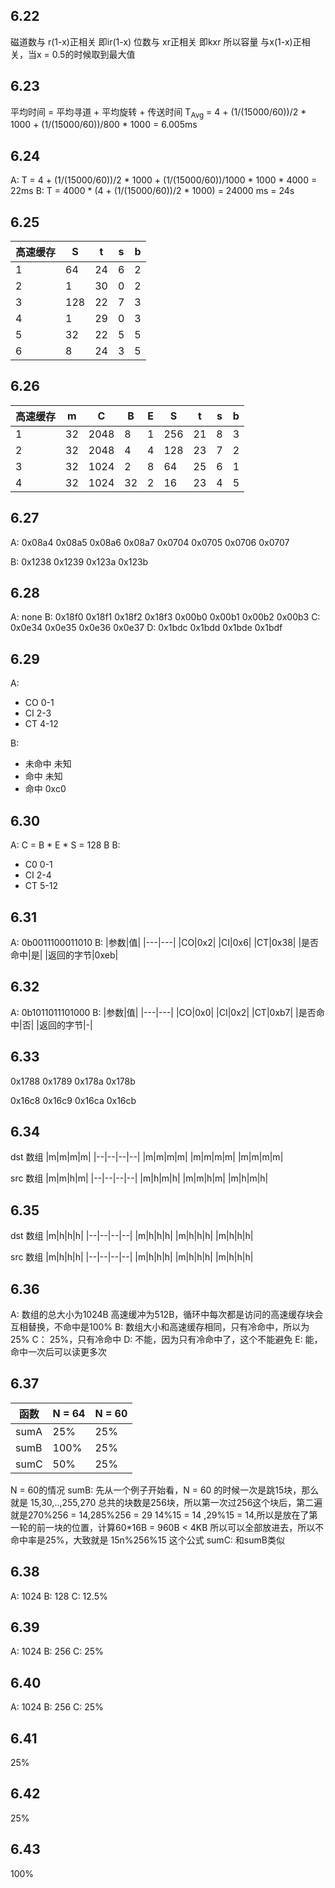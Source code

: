 ## 6.22

磁道数与 r(1-x)正相关 即ir(1-x)
位数与 xr正相关 即kxr
所以容量 与x(1-x)正相关，当x = 0.5的时候取到最大值

## 6.23

平均时间 = 平均寻道 + 平均旋转 + 传送时间
T<sub>Avg</sub> = 4 + (1/(15000/60))/2 * 1000 + (1/(15000/60))/800 * 1000
= 6.005ms

## 6.24

A:  T = 4 + (1/(15000/60))/2 * 1000 + (1/(15000/60))/1000 * 1000 * 4000
= 22ms
B:  T = 4000 * (4 + (1/(15000/60))/2 * 1000)
= 24000 ms = 24s

## 6.25

| 高速缓存 | S | t | s | b |
|-------|-------|-------|------|-------|
| 1 | 64 | 24 | 6 | 2 |
| 2 | 1 | 30 | 0 | 2 |
| 3 | 128 | 22 | 7 | 3 |
| 4 | 1 | 29 | 0 | 3 |
| 5 | 32 | 22 | 5 | 5 |
| 6 | 8 | 24 | 3 | 5 |

## 6.26

|高速缓存|m|C|B|E|S|t|s|b|
|-------|-------|-------|------|-------|-------|-------|-------|------|
|1|32|2048|8|1|256|21|8|3|
|2|32|2048|4|4|128|23|7|2|
|3|32|1024|2|8|64|25|6|1|
|4|32|1024|32|2|16|23|4|5|

## 6.27

A: 0x08a4 0x08a5 0x08a6 0x08a7
0x0704 0x0705 0x0706 0x0707

B: 0x1238 0x1239 0x123a 0x123b

## 6.28

A: none
B: 0x18f0 0x18f1 0x18f2 0x18f3
0x00b0 0x00b1 0x00b2 0x00b3
C: 0x0e34 0x0e35 0x0e36 0x0e37
D: 0x1bdc 0x1bdd 0x1bde 0x1bdf

## 6.29

A:
* CO 0-1
* CI 2-3
* CT 4-12
  
B:
* 未命中 未知
* 命中 未知
* 命中 0xc0

## 6.30

A: C = B * E * S = 128 B
B: 
* C0 0-1
* CI 2-4
* CT 5-12

## 6.31

A:
0b0011100011010
B:
|参数|值|
|---|---|
|CO|0x2|
|CI|0x6|
|CT|0x38|
|是否命中|是|
|返回的字节|0xeb|

## 6.32

A:
0b1011011101000
B:
|参数|值|
|---|---|
|CO|0x0|
|CI|0x2|
|CT|0xb7|
|是否命中|否|
|返回的字节|-|

## 6.33

0x1788 0x1789 0x178a 0x178b

0x16c8 0x16c9 0x16ca 0x16cb

## 6.34

dst 数组
|m|m|m|m|
|--|--|--|--|
|m|m|m|m|
|m|m|m|m|
|m|m|m|m|

src 数组
|m|m|h|m|
|--|--|--|--|
|m|h|m|h|
|m|m|h|m|
|m|h|m|h|

## 6.35

dst 数组
|m|h|h|h|
|--|--|--|--|
|m|h|h|h|
|m|h|h|h|
|m|h|h|h|

src 数组
|m|h|h|h|
|--|--|--|--|
|m|h|h|h|
|m|h|h|h|
|m|h|h|h|

## 6.36

A:  数组的总大小为1024B 高速缓冲为512B，循环中每次都是访问的高速缓存块会互相替换，不命中是100%
B:  数组大小和高速缓存相同，只有冷命中，所以为25%
C： 25%，只有冷命中
D:  不能，因为只有冷命中了，这个不能避免
E:  能，命中一次后可以读更多次

## 6.37

|函数|N = 64|N = 60|
|--|--|--|
|sumA|25%|25%|
|sumB|100%|25%|
|sumC|50%|25%|

N = 60的情况
sumB: 先从一个例子开始看，N = 60 的时候一次是跳15块，那么就是 15,30,..,255,270
总共的块数是256块，所以第一次过256这个块后，第二遍就是270%256 = 14,285%256 = 29
14%15 = 14 ,29%15 = 14,所以是放在了第一轮的前一块的位置，计算60*16B = 960B < 4KB
所以可以全部放进去，所以不命中率是25%，大致就是 15n%256%15 这个公式
sumC: 和sumB类似

## 6.38

A: 1024
B: 128
C: 12.5%

## 6.39

A: 1024
B: 256
C: 25%

## 6.40

A: 1024
B: 256
C: 25%

## 6.41

25%

## 6.42

25%

## 6.43

100%





